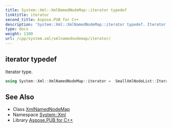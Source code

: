 ```yaml
---
title: System::Xml::XmlNamedNodeMap::iterator typedef
linktitle: iterator
second_title: Aspose.PUB for C++
description: 'System::Xml::XmlNamedNodeMap::iterator typedef. Iterator type in C++.'
type: docs
weight: 1100
url: /cpp/system.xml/xmlnamednodemap/iterator/
---
```

## iterator typedef


Iterator type.

```cpp
using System::Xml::XmlNamedNodeMap::iterator =  SmallXmlNodeList::Iterator
```

## See Also

* Class [XmlNamedNodeMap](../)
* Namespace [System::Xml](../../)
* Library [Aspose.PUB for C++](../../../)
